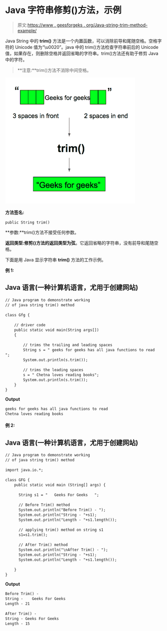 # Java 字符串修剪()方法，示例

> 原文:[https://www . geesforgeks . org/Java-string-trim-method-example/](https://www.geeksforgeeks.org/java-string-trim-method-example/)

Java String 中的 **trim()** 方法是一个内置函数，可以消除前导和尾随空格。空格字符的 Unicode 值为“\u0020”。java 中的 trim()方法检查字符串前后的 Unicode 值，如果存在，则删除空格并返回省略的字符串。trim()方法还有助于修剪 Java 中的字符。

> **注意:**trim()方法不消除中间空格。

![](img/6ac8d8f423a132a6e48690cdb86c395a.png)

**方法签名:**

```
public String trim()
```

**参数:**trim()方法不接受任何参数。

**返回类型:**修剪()方法的返回类型为**弦**。它返回省略的字符串，没有前导和尾随空格。

下面是用 Java 显示字符串 **trim()** 方法的工作示例。

**例 1:**

## Java 语言(一种计算机语言，尤用于创建网站)

```
// Java program to demonstrate working
// of java string trim() method

class Gfg {

    // driver code
    public static void main(String args[])
    {

        // trims the trailing and leading spaces
        String s = " geeks for geeks has all java functions to read  ";
        System.out.println(s.trim());

        // trims the leading spaces
        s = " Chetna loves reading books";
        System.out.println(s.trim());
    }
}
```

**Output**

```
geeks for geeks has all java functions to read
Chetna loves reading books
```

#### 例 2:

## Java 语言(一种计算机语言，尤用于创建网站)

```
// Java program to demonstrate working
// of java string trim() method

import java.io.*;

class GFG {
    public static void main (String[] args) {

      String s1 = "   Geeks For Geeks   ";

      // Before Trim() method
      System.out.println("Before Trim() - ");
      System.out.println("String - "+s1);
      System.out.println("Length - "+s1.length());

      // applying trim() method on string s1
      s1=s1.trim();

      // After Trim() method
      System.out.println("\nAfter Trim() - ");
      System.out.println("String - "+s1);
      System.out.println("Length - "+s1.length());

    }
}
```

**Output**

```
Before Trim() - 
String -    Geeks For Geeks   
Length - 21

After Trim() - 
String - Geeks For Geeks
Length - 15
```